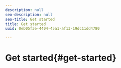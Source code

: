 ```yaml
---
description: null
seo-description: null
seo-title: Get started
title: Get started
uuid: 0eb05f3e-4404-45a1-af13-19dc11dd4780

---
```


# Get started{#get-started}

